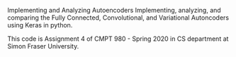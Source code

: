 Implementing and Analyzing Autoencoders
Implementing, analyzing, and comparing the Fully Connected, Convolutional, and Variational Autoncoders using Keras in python.

This code is Assignment 4 of CMPT 980 - Spring 2020 in CS department at Simon Fraser University.
